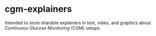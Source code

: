 # cgm-explainers
Intended to store sharable explainers in text, video, and graphics about _Continuous Glucose Monitoring_ (CGM) setups.

